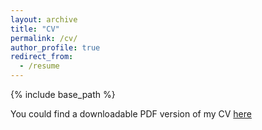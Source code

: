```yaml
---
layout: archive
title: "CV"
permalink: /cv/
author_profile: true
redirect_from:
  - /resume
---
```


{% include base_path %}

You could find a downloadable PDF version of my CV [here](https://drive.google.com/file/d/1oip2aQwKmQGpFx6IXlqONQwcUm12ukpy/view?usp=sharing)

